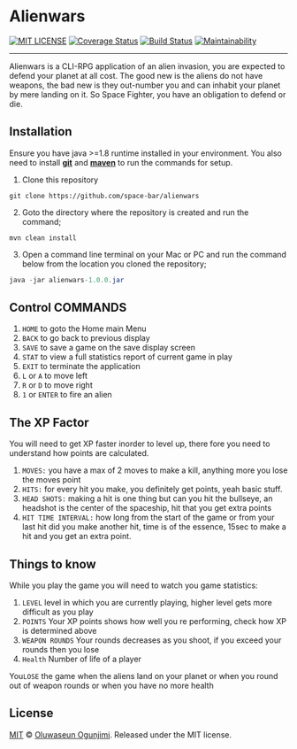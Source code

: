 # Alienwars 
[![MIT LICENSE](https://img.shields.io/badge/license-MIT-blue.svg)](https://github.com/space-bar/alienwars/blob/master/LICENSE)
[![Coverage Status](https://coveralls.io/repos/github/space-bar/alienwars/badge.svg)](https://coveralls.io/github/space-bar/alienwars)
[![Build Status](https://travis-ci.org/space-bar/alienwars.svg?branch=master)](https://travis-ci.org/space-bar/alienwars) [![Maintainability](https://api.codeclimate.com/v1/badges/21f72c06650e817fe8c1/maintainability)](https://codeclimate.com/github/space-bar/alienwars/maintainability)

----
 Alienwars is a CLI-RPG application of an alien invasion, you are expected to defend your planet at all cost.
 The good new is the aliens do not have weapons, the bad new is they out-number you and can inhabit your planet by mere landing on it.
 So Space Fighter, you have an obligation to defend or die.

## Installation
> 
Ensure you have java >=1.8 runtime installed in your environment. You also need to install **[git](https://git-scm.com/downloads)** and **[maven](https://maven.apache.org/download.cgi)** to run the commands for setup.
1.  Clone this repository
```
git clone https://github.com/space-bar/alienwars
```
2.  Goto the directory where the repository is created and run the command;
```
mvn clean install
```        
3. Open a command line terminal on your Mac or PC and run the command below from the location you cloned the repository;

```java
java -jar alienwars-1.0.0.jar
```


##  Control COMMANDS
>
1. ``HOME`` to goto the Home main Menu
2. ``BACK`` to go back to previous display
3. ``SAVE`` to save a game on the save display screen
4. ``STAT`` to view a full statistics report of current game in play
5. ``EXIT`` to terminate the application
6. ``L`` or ``A`` to move left
7. ``R`` or ``D`` to move right
8. ``1`` or ``ENTER`` to fire an alien

##  The XP Factor

You will need to get XP faster inorder to level up, there fore you need to understand how points are calculated.
1. ``MOVES:`` you have a max of 2 moves to make a kill, anything more you lose the moves point
2. ``HITS:``  for every hit you make, you definitely get points, yeah basic stuff.
3. ``HEAD SHOTS:``  making a hit is one thing but can you hit the bullseye, an headshot is the center of the spaceship, hit that you get extra points
4. ``HIT TIME INTERVAL:`` how long from the start of the game or from your last hit did you make another hit, time is of the essence, 15sec to make a hit and you get an extra point.

##  Things to know

While you play the game you will need to watch you game statistics:

1. ``LEVEL``           level in which you are currently playing, higher level gets more difficult as you play
2. ``POINTS``          Your XP points shows how well you re performing, check how XP is determined above
3. ``WEAPON ROUNDS``   Your rounds decreases as you shoot, if you exceed your rounds then you lose
4. ``Health``          Number of life of a player

You``LOSE`` the game when the aliens land on your planet or when you round out of weapon rounds or when you have no more health
 
 
 ## License
 
 [MIT](https://github.com/space-bar/alienwars/blob/master/LICENSE) © [Oluwaseun Ogunjimi](). Released under the MIT license. 
